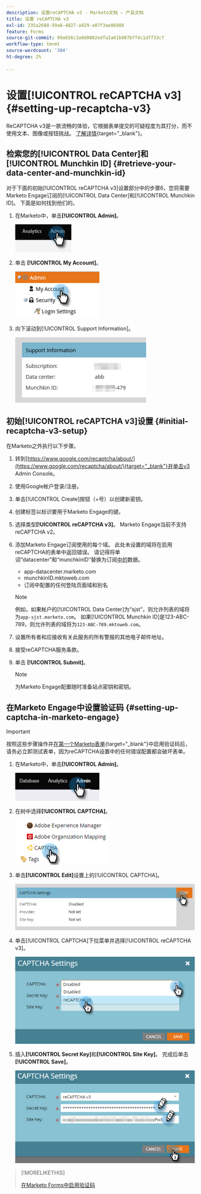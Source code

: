 ```yaml
---
description: 设置reCAPTCHA v3 - Marketo文档 — 产品文档
title: 设置 reCAPTCHA v3
exl-id: 235a2688-59a8-4827-a929-a07f3ae06988
feature: Forms
source-git-commit: 09a656c3a0d0002edfa1a61b987bff4c1dff33cf
workflow-type: tm+mt
source-wordcount: '304'
ht-degree: 2%

---
```


# 设置[!UICONTROL reCAPTCHA v3] {#setting-up-recaptcha-v3}

ReCAPTCHA v3是一款流畅的体验，它根据表单提交的可疑程度为其打分，而不使用文本、图像或按钮挑战。 [了解详情](https://developers.google.com/search/blog/2018/10/introducing-recaptcha-v3-new-way-to){target="_blank"}。

## 检索您的[!UICONTROL Data Center]和[!UICONTROL Munchkin ID] {#retrieve-your-data-center-and-munchkin-id}

对于下面的初始[!UICONTROL reCAPTCHA v3]设置部分中的步骤6，您将需要Marketo Engage订阅的[!UICONTROL Data Center]和[!UICONTROL Munchkin ID]。 下面是如何找到他们的。

1. 在Marketo中，单击&#x200B;**[!UICONTROL Admin]**。

   ![](assets/setting-up-recaptcha-v3-1.png)

1. 单击 **[!UICONTROL My Account]**。

   ![](assets/setting-up-recaptcha-v3-2.png)

1. 向下滚动到[!UICONTROL Support Information]。

   ![](assets/setting-up-recaptcha-v3-3.png)

## 初始[!UICONTROL reCAPTCHA v3]设置 {#initial-recaptcha-v3-setup}

在Marketo之外执行以下步骤。

1. 转到[https://www.google.com/recaptcha/about/](https://www.google.com/recaptcha/about/){target="_blank"}并单击v3 Admin Console。

1. 使用Google帐户登录/注册。

1. 单击[!UICONTROL Create]按钮（+号）以创建新密钥。

1. 创建标签以标识要用于Marketo Engage的键。

1. 选择类型&#x200B;**[!UICONTROL reCAPTCHA v3]**。 Marketo Engage当前不支持reCAPTCHA v2。

1. 添加Marketo Engage订阅使用的每个域。 此处未设置的域将在启用reCAPTCHA的表单中返回错误。 请记得将单词“datacenter”和“munchkinID”替换为订阅[中的](#retrieve-your-data-center-and-munchkin-id)数据。

   * app-datacenter.marketo.com
   * munchkinID.mktoweb.com
   * 订阅中配置的任何登陆页面域和别名

   >[!NOTE]
   >
   >例如，如果帐户的[!UICONTROL Data Center]为“sjst”，则允许列表的域将为`app-sjst.marketo.com`。 如果[!UICONTROL Munchkin ID]是123-ABC-789，则允许列表的域将为`123-ABC-789.mktoweb.com`。

1. 设置所有者和应接收有关此服务的所有警报的其他电子邮件地址。

1. 接受reCAPTCHA服务条款。

1. 单击 **[!UICONTROL Submit]**。

   >[!NOTE]
   >
   >为Marketo Engage配置随时准备站点密钥和密钥。

## 在Marketo Engage中设置验证码 {#setting-up-captcha-in-marketo-engage}

>[!IMPORTANT]
>
>按照这些步骤操作并[在第一个Marketo表单](/help/marketo/product-docs/demand-generation/forms/using-captcha/enable-captcha-in-marketo-forms.md){target="_blank"}中启用验证码后，请务必立即测试表单，因为reCAPTCHA设置中的任何错误配置都会破坏表单。

1. 在Marketo中，单击&#x200B;**[!UICONTROL Admin]**。

   ![](assets/setting-up-recaptcha-v3-4.png)

1. 在树中选择&#x200B;**[!UICONTROL CAPTCHA]**。

   ![](assets/setting-up-recaptcha-v3-5.png)

1. 单击&#x200B;**[!UICONTROL Edit]**&#x200B;设置上的[!UICONTROL CAPTCHA]。

   ![](assets/setting-up-recaptcha-v3-6.png)

1. 单击[!UICONTROL CAPTCHA]下拉菜单并选择[!UICONTROL reCAPTCHA v3]。

   ![](assets/setting-up-recaptcha-v3-7.png)

1. 插入&#x200B;**[!UICONTROL Secret Key]**&#x200B;和&#x200B;**[!UICONTROL Site Key]**。 完成后单击&#x200B;**[!UICONTROL Save]**。

   ![](assets/setting-up-recaptcha-v3-8.png)

>[!MORELIKETHIS]
>
>[在Marketo Forms中启用验证码](/help/marketo/product-docs/demand-generation/forms/using-captcha/enable-captcha-in-marketo-forms.md)
